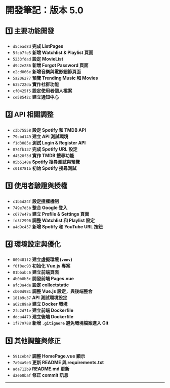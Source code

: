 # 開發筆記：版本 5.0

## 1️⃣ 主要功能開發
- `d5cead8d` **完成 ListPages**
- `5fcb7fe5` **新增 Watchlist & Playlist 頁面**
- `5233fdad` **設定 MovieList**
- `d9c2e286` **新增 Forgot Password 頁面**
- `e2cd866e` **新增音樂與電影細節頁面**
- `5a206277` **預覽 Trending Music 和 Movies**
- `635722da` **實作社群功能**
- `cf0425f5` **設定使用者個人檔案**
- `ce58542c` **建立通知中心**

## 2️⃣ API 相關調整
- `c3b75558` **設定 Spotify 和 TMDB API**
- `79cbd149` **建立 API 測試環境**
- `f1d3085e` **測試 Login & Register API**
- `074fb137` **完成 Spotify URL 設定**
- `d4528f3d` **實作 TMDB 搜尋功能**
- `05b5148e` **Spotify 搜尋測試與預覽**
- `c018781b` **初始 Spotify 搜尋測試**

## 3️⃣ 使用者驗證與授權
- `c1b5d24f` **設定授權機制**
- `749e7d5b` **整合 Google 登入**
- `c677e47a` **建立 Profile & Settings 頁面**
- `fd3f2996` **調整 Watchlist 和 Playlist 設定**
- `a4d9c457` **新增 Spotify 和 YouTube URL 按鈕**

## 4️⃣ 環境設定與優化
- `009481f2` **建立虛擬環境 (`venv`)**
- `f0f0ec93` **初始化 Vue.js 專案**
- `01bbabc6` **建立前端頁面**
- `4b0b8b3c` **開發前端 Pages.vue**
- `afc3a4de` **設定 collectstatic**
- `cb00d981` **調整 Vue.js 設定，與後端整合**
- `181b9c37` **API 測試環境設定**
- `a62c89a9` **建立 Docker 環境**
- `2fc2d71e` **建立前端 Dockerfile**
- `ddca4479` **建立後端 Dockerfile**
- `1f779788` **新增 `.gitignore` 避免環境檔案進入 Git**

## 5️⃣ 其他調整與修正
- `591ceb47` **調整 HomePage.vue 顯示**
- `7a94a9e3` **更新 README 與 requirements.txt**
- `ada712b9` **README.md 更新**
- `d2e68baf` **修正 commit 訊息**

---
